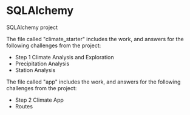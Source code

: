 # SQLAlchemy
SQLAlchemy project

The file called "climate_starter" includes the work, and answers for the following challenges from the project:
- Step 1 Climate Analysis and Exploration
- Precipitation Analysis
- Station Analysis

The file called "app" includes the work, and answers for the following challenges from the project:
- Step 2 Climate App
- Routes
